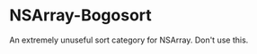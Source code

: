 NSArray-Bogosort
================

An extremely unuseful sort category for NSArray. Don't use this.

